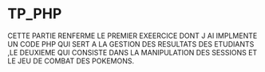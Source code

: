 # TP_PHP
CETTE PARTIE RENFERME LE PREMIER EXEERCICE DONT J AI IMPLMENTE UN CODE PHP QUI SERT A LA GESTION DES RESULTATS DES ETUDIANTS ,LE DEUXIEME QUI CONSISTE DANS LA MANIPULATION DES SESSIONS ET LE JEU DE COMBAT DES POKEMONS.
